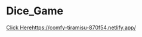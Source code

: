 # Dice_Game
[Click Here](https://comfy-tiramisu-870f54.netlify.app/)https://comfy-tiramisu-870f54.netlify.app/
